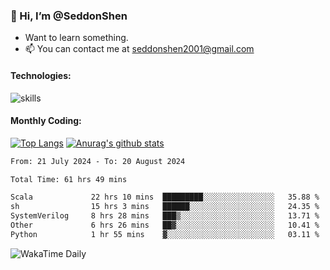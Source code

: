 ### 👋 Hi, I’m @SeddonShen
- Want to learn something.
- 📫 You can contact me at seddonshen2001@gmail.com

#### Technologies:

![skills](https://skillicons.dev/icons?i=scala,js,html,css,bootstrap,jquery,c,cpp,cloudflare,django,docker,flask,git,github,githubactions,linux,latex,mysql,nodejs,ps,php,pr,py,raspberrypi,redis,unreal,v,vscode,vue,bash)

#### Monthly Coding:
[![Top Langs](https://github-readme-stats.vercel.app/api/top-langs?username=seddonshen&show_icons=true&locale=en&layout=compact&hide=html&langs_count=8)](https://github.com/SeddonShen/)
[![Anurag's github stats](https://github-readme-stats.vercel.app/api?username=SeddonShen&count_private=true&show_icons=true)](https://github.com/anuraghazra/github-readme-stats)
<!--START_SECTION:waka-->

```txt
From: 21 July 2024 - To: 20 August 2024

Total Time: 61 hrs 49 mins

Scala             22 hrs 10 mins  █████████░░░░░░░░░░░░░░░░   35.88 %
sh                15 hrs 3 mins   ██████░░░░░░░░░░░░░░░░░░░   24.35 %
SystemVerilog     8 hrs 28 mins   ███▒░░░░░░░░░░░░░░░░░░░░░   13.71 %
Other             6 hrs 26 mins   ██▓░░░░░░░░░░░░░░░░░░░░░░   10.41 %
Python            1 hr 55 mins    ▓░░░░░░░░░░░░░░░░░░░░░░░░   03.11 %
```

<!--END_SECTION:waka-->

![WakaTime Daily](https://wakatime.com/share/@seddon2001/61a7e342-5f12-4fea-bf92-1fac161e97d6.svg)
<!---
SeddonShen/SeddonShen is a ✨ special ✨ repository because its `README.md` (this file) appears on your GitHub profile.
You can click the Preview link to take a look at your changes.
--->
